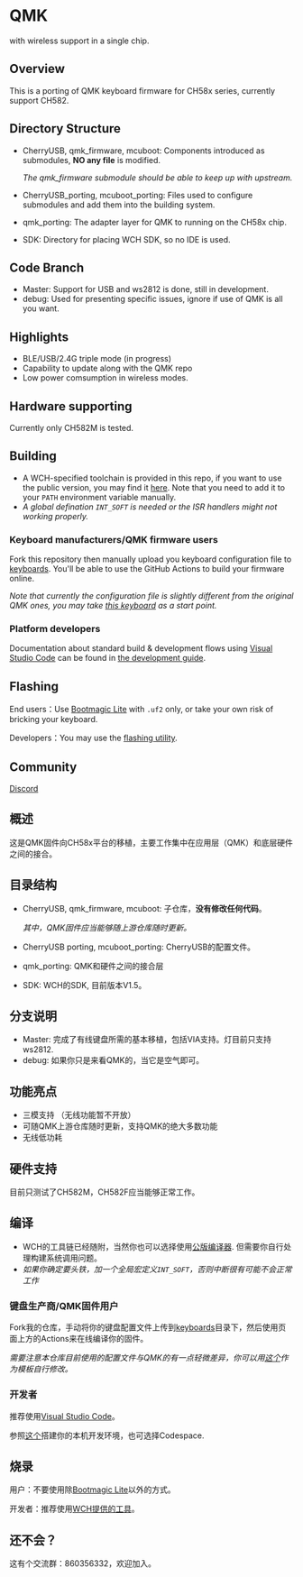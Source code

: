 # QMK

with wireless support in a single chip.

## Overview

This is a porting of QMK keyboard firmware for CH58x series, currently support CH582.

## Directory Structure

- CherryUSB, qmk_firmware, mcuboot: Components introduced as submodules, **NO any file** is modified. 

  *The qmk_firmware submodule should be able to keep up with upstream.*
- CherryUSB_porting, mcuboot_porting: Files used to configure submodules and add them into the building system.
- qmk_porting: The adapter layer for QMK to running on the CH58x chip.
- SDK: Directory for placing WCH SDK, so no IDE is used.

## Code Branch

- Master: Support for USB and ws2812 is done, still in development.
- debug: Used for presenting specific issues, ignore if use of QMK is all you want.

## Highlights

- BLE/USB/2.4G triple mode (in progress)
- Capability to update along with the QMK repo
- Low power comsumption in wireless modes.

## Hardware supporting

Currently only CH582M is tested.

## Building

- A WCH-specified toolchain is provided in this repo, if you want to use the public version, you may find it [here](https://xpack.github.io/blog/2019/07/31/riscv-none-embed-gcc-v8-2-0-3-1-released). Note that you need to add it to your `PATH` environment variable manually.
- *A global defination `INT_SOFT` is needed or the ISR handlers might not working properly.*

### Keyboard manufacturers/QMK firmware users

Fork this repository then manually upload you keyboard configuration file to [keyboards](../../../qmk_port_ch582/tree/via/qmk_porting/keyboards). You'll be able to use the GitHub Actions to build your firmware online.

*Note that currently the configuration file is slightly different from the original QMK ones, you may take [this keyboard](../../../qmk_port_ch582/tree/via/qmk_porting/keyboards/m2wired) as a start point.*

### Platform developers

Documentation about standard build & development flows using [Visual Studio Code](https://code.visualstudio.com/) can be found in [the development guide](./VSCODE_DEVELOPMENT.md).

## Flashing

End users：Use [Bootmagic Lite](https://docs.qmk.fm/#/feature_bootmagic?id=bootmagic-lite) with `.uf2` only, or take your own risk of bricking your keyboard.

Developers：You may use the [flashing utility](http://www.wch.cn/downloads/WCHISPTool_Setup_exe.html).

## Community

[Discord](https://discord.gg/kaH6eRUFZS)

## 概述

这是QMK固件向CH58x平台的移植，主要工作集中在应用层（QMK）和底层硬件之间的接合。

## 目录结构

- CherryUSB, qmk_firmware, mcuboot: 子仓库，**没有修改任何代码**。

  *其中，QMK固件应当能够随上游仓库随时更新。*
- CherryUSB porting, mcuboot_porting: CherryUSB的配置文件。
- qmk_porting: QMK和硬件之间的接合层
- SDK: WCH的SDK, 目前版本V1.5。

## 分支说明

- Master: 完成了有线键盘所需的基本移植，包括VIA支持。灯目前只支持ws2812.
- debug: 如果你只是来看QMK的，当它是空气即可。

## 功能亮点

- 三模支持 （无线功能暂不开放）
- 可随QMK上游仓库随时更新，支持QMK的绝大多数功能
- 无线低功耗

## 硬件支持

目前只测试了CH582M，CH582F应当能够正常工作。

## 编译

- WCH的工具链已经随附，当然你也可以选择使用[公版编译器](https://xpack.github.io/blog/2019/07/31/riscv-none-embed-gcc-v8-2-0-3-1-released). 但需要你自行处理构建系统调用问题。
- *如果你确定要头铁，加一个全局宏定义`INT_SOFT`，否则中断很有可能不会正常工作*

### 键盘生产商/QMK固件用户

Fork我的仓库，手动将你的键盘配置文件上传到[keyboards](../../../qmk_port_ch582/tree/via/qmk_porting/keyboards)目录下，然后使用页面上方的Actions来在线编译你的固件。

*需要注意本仓库目前使用的配置文件与QMK的有一点轻微差异，你可以用[这个](../../../qmk_port_ch582/tree/via/qmk_porting/keyboards/m2wired)作为模板自行修改。*

### 开发者

推荐使用[Visual Studio Code](https://code.visualstudio.com/)。

参照[这个](./VSCODE_DEVELOPMENT.md)搭建你的本机开发环境，也可选择Codespace.

## 烧录

用户：不要使用除[Bootmagic Lite](https://docs.qmk.fm/#/feature_bootmagic?id=bootmagic-lite)以外的方式。

开发者：推荐使用[WCH提供的工具](http://www.wch.cn/downloads/WCHISPTool_Setup_exe.html)。

## 还不会？

这有个交流群：860356332，欢迎加入。
